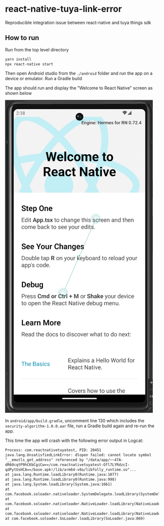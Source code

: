 # react-native-tuya-link-error
Reproducible integration issue between react-native and tuya things sdk

## How to run
Run from the top level directory
```
yarn install
npx react-native start
```

Then open Android studio from the `./android` folder and run the app on a device or emulator. Run a Gradle build

The app should run and display the "Welcome to React Native" screen as shown below

![Alt text](react-native-splash-screen.png)

In `android/app/build.gradle`, uncomment line 130 which includes the `security-algorithm-1.0.0.aar` file, run a Gradle build again and re-run the app.

This time the app will crash with the following error output in Logcat:

```
Process: com.reactnativetuyatest, PID: 20451
java.lang.UnsatisfiedLinkError: dlopen failed: cannot locate symbol "__emutls_get_address" referenced by "/data/app/~~47A-dR60cqtP9hCKbCgiCw==/com.reactnativetuyatest-Ofl7LYRdzcI-qdPytUsHCA==/base.apk!/lib/arm64-v8a/libfolly_runtime.so"...
at java.lang.Runtime.loadLibrary0(Runtime.java:1077)
at java.lang.Runtime.loadLibrary0(Runtime.java:998)
at java.lang.System.loadLibrary(System.java:1661)
at com.facebook.soloader.nativeloader.SystemDelegate.loadLibrary(SystemDelegate.java:24)
at com.facebook.soloader.nativeloader.NativeLoader.loadLibrary(NativeLoader.java:52)
at com.facebook.soloader.nativeloader.NativeLoader.loadLibrary(NativeLoader.java:30)
at com.facebook.soloader.SoLoader.loadLibrary(SoLoader.java:869)
```